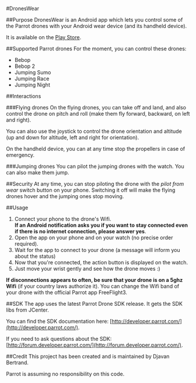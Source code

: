 #DronesWear

##Purpose
DronesWear is an Android app which lets you control some of the Parrot drones
with your Android wear device (and its handheld device). 

It is available on the [Play Store](https://play.google.com/store/apps/details?id=com.sousoum.droneswear).

##Supported Parrot drones
For the moment, you can control these drones:

- Bebop
- Bebop 2
- Jumping Sumo
- Jumping Race
- Jumping Night

##Interactions

###Flying drones
On the flying drones, you can take off and land, 
and also control the drone on pitch and roll 
(make them fly forward, backward, on left and right).

You can also use the joystick to control the drone orientation and altitude (up and down for altitude, left and right for orientation).

On the handheld device, you can at any time stop the propellers in case of emergency.

###Jumping drones
You can pilot the jumping drones with the watch. You can also make them jump.

##Security
At any time, you can stop piloting the drone with the *pilot from wear* switch button on your phone. Switching it off will make the flying drones hover and the jumping ones stop moving.

##Usage
1. Connect your phone to the drone's Wifi. <br/>
**If an Android notification asks you if you want to stay connected even 
if there is no internet connection, please answer yes**.
2. Open the app on your phone and on your watch (no precise order required).
3. Wait for the app to connect to your drone (a message will inform you about the status)
4. Now that you're connected, the action button is displayed on the watch.
5. Just move your wrist gently and see how the drone moves :)

**If disconnections appears to often, be sure that your drone is on a 5ghz Wifi** (if your country laws authorize it). You can change the Wifi band of your drone with the official Parrot app FreeFlight3.

##SDK
The app uses the latest Parrot Drone SDK release. It gets the SDK libs from JCenter.

You can find the SDK documentation here: [http://developer.parrot.com/](http://developer.parrot.com/).

If you need to ask questions about the SDK: [http://forum.developer.parrot.com/](http://forum.developer.parrot.com/).

##Credit
This project has been created and is maintained by Djavan Bertrand. <br/>

Parrot is assuming no responsibility on this code.

